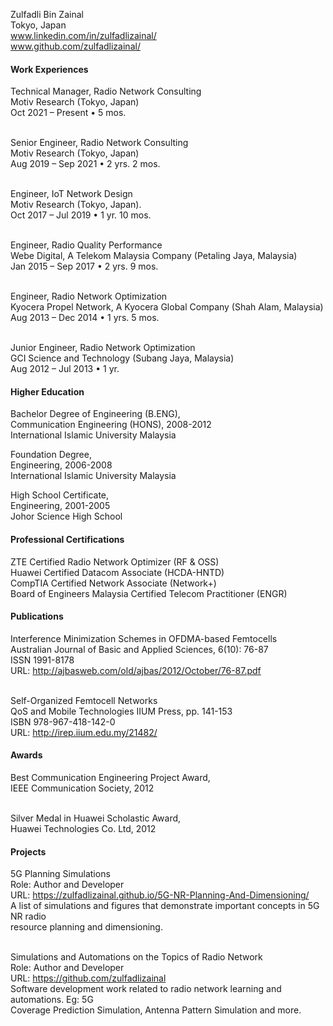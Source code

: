 Zulfadli Bin Zainal<br>
Tokyo, Japan<br>
<i class="fa fa-linkedin-square"></i> www.linkedin.com/in/zulfadlizainal/<br>
<i class="fa fa-github"></i> www.github.com/zulfadlizainal/<br>


#### Work Experiences

Technical Manager, Radio Network Consulting<br>
Motiv Research (Tokyo, Japan)<br>
Oct 2021 – Present • 5 mos.<br><br>

Senior Engineer, Radio Network Consulting<br>
Motiv Research (Tokyo, Japan)<br>
Aug 2019 – Sep 2021 • 2 yrs. 2 mos.<br><br>

Engineer, IoT Network Design<br>
Motiv Research (Tokyo, Japan).<br>
Oct 2017 – Jul 2019 • 1 yr. 10 mos.<br><br>

Engineer, Radio Quality Performance<br>
Webe Digital, A Telekom Malaysia Company (Petaling Jaya, Malaysia)<br>
Jan 2015 – Sep 2017 • 2 yrs. 9 mos.<br><br>

Engineer, Radio Network Optimization<br>
Kyocera Propel Network, A Kyocera Global Company (Shah Alam, Malaysia)<br>
Aug 2013 – Dec 2014 • 1 yrs. 5 mos.<br><br>

Junior Engineer, Radio Network Optimization<br>
GCI Science and Technology (Subang Jaya, Malaysia)<br>
Aug 2012 – Jul 2013 • 1 yr.<br>

#### Higher Education

Bachelor Degree of Engineering (B.ENG),<br>
Communication Engineering (HONS), 2008-2012<br>
International Islamic University Malaysia<br>

Foundation Degree,<br>
Engineering, 2006-2008<br>
International Islamic University Malaysia<br>

High School Certificate,<br>
Engineering, 2001-2005<br>
Johor Science High School<br>

#### Professional Certifications

ZTE Certified Radio Network Optimizer (RF & OSS)<br>
Huawei Certified Datacom Associate (HCDA-HNTD)<br>
CompTIA Certified Network Associate (Network+)<br>
Board of Engineers Malaysia Certified Telecom Practitioner (ENGR)<br>

#### Publications

Interference Minimization Schemes in OFDMA-based Femtocells<br>
Australian Journal of Basic and Applied Sciences, 6(10): 76-87<br>
ISSN 1991-8178<br>
URL: http://ajbasweb.com/old/ajbas/2012/October/76-87.pdf<br><br>

Self-Organized Femtocell Networks<br>
QoS and Mobile Technologies IIUM Press, pp. 141-153<br>
ISBN 978-967-418-142-0<br>
URL: http://irep.iium.edu.my/21482/<br>

#### Awards

Best Communication Engineering Project Award,<br>
IEEE Communication Society, 2012<br><br>

Silver Medal in Huawei Scholastic Award,<br>
Huawei Technologies Co. Ltd, 2012<br>

#### Projects

5G Planning Simulations<br>
Role: Author and Developer<br>
URL: https://zulfadlizainal.github.io/5G-NR-Planning-And-Dimensioning/<br>
A list of simulations and figures that demonstrate important concepts in 5G NR radio<br>
resource planning and dimensioning.<br><br>

Simulations and Automations on the Topics of Radio Network<br>
Role: Author and Developer<br>
URL: https://github.com/zulfadlizainal<br>
Software development work related to radio network learning and automations. Eg: 5G<br>
Coverage Prediction Simulation, Antenna Pattern Simulation and more.<br><br>
